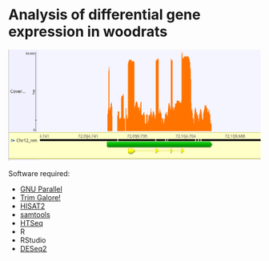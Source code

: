 # Analysis of differential gene expression in woodrats

![Gene Expression](/gene_plus_RNA.png)

Software required:

* [GNU Parallel](https://www.gnu.org/software/parallel/)
* [Trim Galore!](https://github.com/FelixKrueger/TrimGalore)
* [HISAT2](http://daehwankimlab.github.io/hisat2/manual/)
* [samtools](http://www.htslib.org/)
* [HTSeq](https://htseq.readthedocs.io/en/master/)
* R
* RStudio
* [DESeq2](http://bioconductor.org/packages/devel/bioc/vignettes/DESeq2/inst/doc/DESeq2.html)


